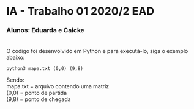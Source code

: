 # IA - Trabalho 01 2020/2 EAD
### Alunos: Eduarda e Caicke<BR><BR>


O código foi desenvolvido em Python e para executá-lo, siga o exemplo abaixo:
```
python3 mapa.txt (0,0) (9,8)
```
Sendo:<br>
mapa.txt = arquivo contendo uma matriz<BR>
(0,0) = ponto de partida<BR>
(9,8) = ponto de chegada<BR>
